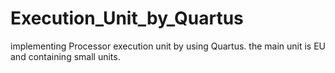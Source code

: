 # Execution_Unit_by_Quartus
implementing Processor execution unit by using Quartus.
the main unit is EU and containing small units.
